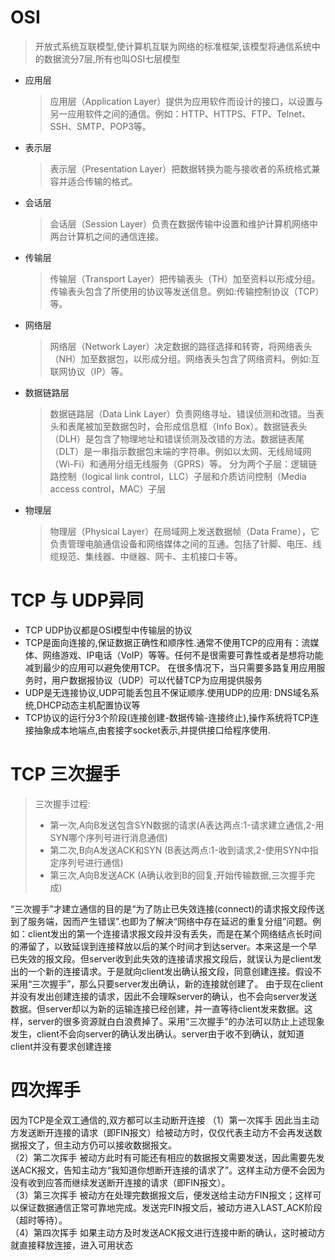 # OSI
> 开放式系统互联模型,使计算机互联为网络的标准框架,该模型将通信系统中的数据流分7层,所有也叫OSI七层模型
- 应用层
  > 应用层（Application Layer）提供为应用软件而设计的接口，以设置与另一应用软件之间的通信。例如：HTTP、HTTPS、FTP、Telnet、SSH、SMTP、POP3等。
- 表示层
  > 表示层（Presentation Layer）把数据转换为能与接收者的系统格式兼容并适合传输的格式。
- 会话层
  > 会话层（Session Layer）负责在数据传输中设置和维护计算机网络中两台计算机之间的通信连接。
- 传输层
  > 传输层（Transport Layer）把传输表头（TH）加至资料以形成分组。传输表头包含了所使用的协议等发送信息。例如:传输控制协议（TCP）等。
- 网络层
  > 网络层（Network Layer）决定数据的路径选择和转寄，将网络表头（NH）加至数据包，以形成分组。网络表头包含了网络资料。例如:互联网协议（IP）等。
- 数据链路层
  > 数据链路层（Data Link Layer）负责网络寻址、错误侦测和改错。当表头和表尾被加至数据包时，会形成信息框（Info Box）。数据链表头（DLH）是包含了物理地址和错误侦测及改错的方法。数据链表尾（DLT）是一串指示数据包末端的字符串。例如以太网、无线局域网（Wi-Fi）和通用分组无线服务（GPRS）等。
    分为两个子层：逻辑链路控制（logical link control，LLC）子层和介质访问控制（Media access control，MAC）子层
- 物理层
  > 物理层（Physical Layer）在局域网上发送数据帧（Data Frame），它负责管理电脑通信设备和网络媒体之间的互通。包括了针脚、电压、线缆规范、集线器、中继器、网卡、主机接口卡等。

# TCP 与 UDP异同
- TCP UDP协议都是OSI模型中传输层的协议
- TCP是面向连接的,保证数据正确性和顺序性.通常不使用TCP的应用有：流媒体、网络游戏、IP电话（VoIP）等等。任何不是很需要可靠性或者是想将功能减到最少的应用可以避免使用TCP。
在很多情况下，当只需要多路复用应用服务时，用户数据报协议（UDP）可以代替TCP为应用提供服务
- UDP是无连接协议,UDP可能丢包且不保证顺序.使用UDP的应用: DNS域名系统,DHCP动态主机配置协议等
- TCP协议的运行分3个阶段(连接创建-数据传输-连接终止),操作系统将TCP连接抽象成本地端点,由套接字socket表示,并提供接口给程序使用.

# TCP 三次握手
> 三次握手过程: 
> - 第一次,A向B发送包含SYN数据的请求(A表达两点:1-请求建立通信,2-用SYN哪个序列号进行消息通信)
> - 第二次,B向A发送ACK和SYN       (B表达两点:1-收到请求,2-使用SYN中指定序列号进行通信)
> - 第三次,A向B发送ACK            (A确认收到B的回复,开始传输数据,三次握手完成)
 

“三次握手”才建立通信的目的是“为了防止已失效连接(connect)的请求报文段传送到了服务端，因而产生错误”.也即为了解决“网络中存在延迟的重复分组”问题。例如：client发出的第一个连接请求报文段并没有丢失，而是在某个网络结点长时间的滞留了，以致延误到连接释放以后的某个时间才到达server。本来这是一个早已失效的报文段。但server收到此失效的连接请求报文段后，就误认为是client发出的一个新的连接请求。于是就向client发出确认报文段，同意创建连接。假设不采用“三次握手”，那么只要server发出确认，新的连接就创建了。
由于现在client并没有发出创建连接的请求，因此不会理睬server的确认，也不会向server发送数据。但server却以为新的运输连接已经创建，并一直等待client发来数据。这样，server的很多资源就白白浪费掉了。采用“三次握手”的办法可以防止上述现象发生，client不会向server的确认发出确认。server由于收不到确认，就知道client并没有要求创建连接

# 四次挥手
因为TCP是全双工通信的,双方都可以主动断开连接
（1）第一次挥手   因此当主动方发送断开连接的请求（即FIN报文）给被动方时，仅仅代表主动方不会再发送数据报文了，但主动方仍可以接收数据报文。    
（2）第二次挥手   被动方此时有可能还有相应的数据报文需要发送，因此需要先发送ACK报文，告知主动方“我知道你想断开连接的请求了”。这样主动方便不会因为没有收到应答而继续发送断开连接的请求（即FIN报文）。   
（3）第三次挥手   被动方在处理完数据报文后，便发送给主动方FIN报文；这样可以保证数据通信正常可靠地完成。发送完FIN报文后，被动方进入LAST_ACK阶段（超时等待）。   
（4）第四次挥手   如果主动方及时发送ACK报文进行连接中断的确认，这时被动方就直接释放连接，进入可用状态
